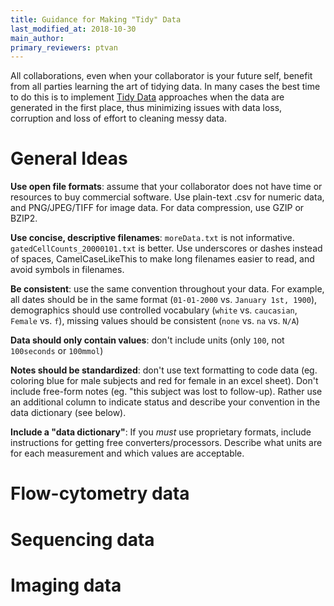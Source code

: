 ```yaml
---
title: Guidance for Making "Tidy" Data
last_modified_at: 2018-10-30
main_author:
primary_reviewers: ptvan
---
```

All collaborations, even when your collaborator is your future self, benefit from all parties learning the art of tidying data.  In many cases the best time to do this is to implement [Tidy Data](http://vita.had.co.nz/papers/tidy-data.html) approaches when the data are generated in the first place, thus minimizing issues with data loss, corruption and loss of effort to cleaning messy data.

# General Ideas
**Use open file formats**: assume that your collaborator does not have time or resources to buy commercial software. Use plain-text .csv for numeric data, and PNG/JPEG/TIFF for image data. For data compression, use GZIP or BZIP2.

**Use concise, descriptive filenames**: `moreData.txt` is not informative. `gatedCellCounts_20000101.txt` is better. Use underscores or dashes instead of spaces, CamelCaseLikeThis to make long filenames easier to read, and avoid symbols in filenames.

**Be consistent**: use the same convention throughout your data. For example, all dates should be in the same format (`01-01-2000` vs. `January 1st, 1900`), demographics should use controlled vocabulary (`white` vs. `caucasian`, `Female` vs. `f`), missing values should be consistent (`none` vs. `na` vs. `N/A`)

**Data should only contain values**: don't include units (only `100`, not `100seconds` or `100mmol`)

**Notes should be standardized**: don't use text formatting to code data (eg. coloring blue for male subjects and red for female in an excel sheet). Don't include free-form notes (eg. "this subject was lost to follow-up). Rather use an additional column to indicate status and describe your convention in the data dictionary (see below).

**Include a "data dictionary"**: If you *must* use proprietary formats, include instructions for getting free converters/processors. Describe what units are for each measurement and which values are acceptable. 


# Flow-cytometry data

# Sequencing data

# Imaging data 
